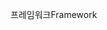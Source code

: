 <span data-ttu-id="ce2a1-101">프레임워크</span><span class="sxs-lookup"><span data-stu-id="ce2a1-101">Framework</span></span>